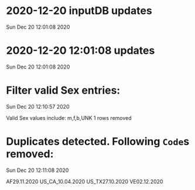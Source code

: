 
# 2020-12-20 inputDB updates 
 Sun Dec 20 12:01:08 2020 


# 2020-12-20 12:01:08 updates 
 Sun Dec 20 12:01:08 2020 


# Filter valid Sex entries: 
 Sun Dec 20 12:10:57 2020 

Valid Sex values include: m,f,b,UNK
 1 rows removed
# Duplicates detected. Following `Code`s removed: 
 Sun Dec 20 12:11:08 2020 

AF29.11.2020
US_CA_10.04.2020
US_TX27.10.2020
VE02.12.2020